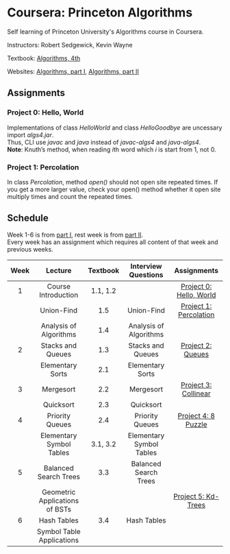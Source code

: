 # Coursera: Princeton Algorithms 

Self learning of Princeton University's Algorithms course in Coursera.

Instructors: Robert Sedgewick, Kevin Wayne

Textbook: [Algorithms, 4th][algs4]

Websites: [Algorithms, part I][part1], [Algorithms, part II][part2]

## Assignments

### Project 0: Hello, World

Implementations of class *HelloWorld* and class *HelloGoodbye* are uncessary import *algs4.jar*.   
Thus, CLI use *javac* and *java* instead of *javac-algs4* and *java-algs4*.   
**Note**: Knuth’s method, when reading *i*th word which *i* is start from 1, not 0.

### Project 1: Percolation

In class *Percolation*, method *open()* should not open site repeated times.
If you get a more larger value, check your open() method whether it open site multiply times
and count the repeated times.


## Schedule

Week 1-6 is from [part I][part1], rest week is from [part II][part2].   
Every week has an assignment which requires all content of that week and previous weeks.

| Week | Lecture | Textbook | Interview Questions | Assignments |
| :--: | :-----: | :------: | :-----------------: | :---------: |
| 1 | Course Introduction      | 1.1, 1.2 |              | [Project 0: Hello, World][hello] |
|   | Union-Find               | 1.5 | Union-Find        | [Project 1: Percolation][percolation] |
|   | Analysis of Algorithms   | 1.4 | Analysis of Algorithms |  |
| 2 | Stacks and Queues        | 1.3 | Stacks and Queues | [Project 2: Queues][queues] |
|   | Elementary Sorts         | 2.1 | Elementary Sorts  |  |
| 3 | Mergesort                | 2.2 | Mergesort         | [Project 3: Collinear][collinear] |
|   | Quicksort                | 2.3 | Quicksort         |  |
| 4 | Priority Queues          | 2.4 | Priority Queues   | [Project 4: 8 Puzzle][8-puzzle] |
|   | Elementary Symbol Tables | 3.1, 3.2 | Elementary Symbol Tables |  |
| 5 | Balanced Search Trees    | 3.3 | Balanced Search Trees |  |
|   | Geometric Applications of BSTs|  |                 | [Project 5: Kd-Trees][kdtree] |
| 6 | Hash Tables              | 3.4 | Hash Tables       |  |
|   |Symbol Table Applications |     |                   |  |


[algs4]: https://algs4.cs.princeton.edu/   
[part1]: https://www.coursera.org/learn/algorithms-part1   
[part2]: https://www.coursera.org/learn/algorithms-part2   
[hello]: https://coursera.cs.princeton.edu/algs4/assignments/hello/specification.php   
[percolation]: https://coursera.cs.princeton.edu/algs4/assignments/percolation/specification.php   
[queues]: https://coursera.cs.princeton.edu/algs4/assignments/queues/specification.php   
[collinear]: https://coursera.cs.princeton.edu/algs4/assignments/collinear/specification.php   
[8-puzzle]: https://coursera.cs.princeton.edu/algs4/assignments/8puzzle/specification.php
[kdtree]: https://coursera.cs.princeton.edu/algs4/assignments/kdtree/specification.php
